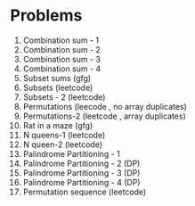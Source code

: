 # Problems
1) Combination sum - 1
2) Combination sum - 2
3) Combination sum - 3
4) Combination sum - 4
5) Subset sums (gfg)
6) Subsets (leetcode)
6) Subsets - 2 (leetcode)
7) Permutations (leecode , no array duplicates)
8) Permutations-2 (leetcode , array duplicates)
9) Rat in a maze  (gfg)
10) N queens-1 (leetcode)
11) N queen-2 (leetcode)
12) Palindrome Partitioning - 1 
13) Palindrome Partitioning - 2 (DP)
14) Palindrome Partitioning - 3 (DP)
15) Palindrome Partitioning - 4 (DP)
16) Permutation sequence (leetcode)



